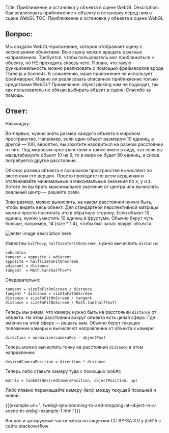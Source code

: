 Title: Приближение и остановка у объекта в сцене WebGL
Description: Как реализовать приближение к объекту и остановку перед ним в сцене WebGL
TOC: Приближение и остановка у объекта в сцене WebGL

## Вопрос:

Мы создали WebGL-приложение, которое отображает сцену с несколькими объектами. Всю сцену можно вращать в разных направлениях. Требуется, чтобы пользователь мог приближаться к объекту, но НЕ проходить сквозь него. Я знаю, что такую функциональность можно реализовать с помощью фреймворков вроде Three.js и SceneJs. К сожалению, наше приложение не использует фреймворки. Можно ли реализовать описанное приближение только средствами WebGL? Примечание: object picking нам не подходит, так как пользователь не обязан выбирать объект в сцене. Спасибо за помощь.

## Ответ:

Навскидку:

Во-первых, нужно знать размер каждого объекта в мировом пространстве. Например, если один объект размером 10 единиц, а другой — 100, вероятно, вы захотите находиться на разном расстоянии от них. Под мировым пространством я также имею в виду, что если вы масштабируете объект 10 на 9, то в мире он будет 90 единиц, и снова потребуется другое расстояние.

Обычно размер объекта в локальном пространстве вычисляют по экстентам его вершин. Просто проходите по всем вершинам и отслеживайте минимальные и максимальные значения по x, y и z. Хотите ли вы брать максимальное значение от центра или вычислять реальный центр — решайте сами.

Зная размер, можно вычислить, на каком расстоянии нужно быть, чтобы видеть весь объект. Для стандартной перспективной матрицы можно просто посчитать это в обратную сторону. Если объект 10 единиц, нужно уместить 10 единиц в фрустуме. Обычно берут чуть больше, например, 14 (size * 1.4), чтобы был запас вокруг объекта.

![enter image description here][1]

Известны `halfFovy`, `halfSizeToFitOnScreen`, нужно вычислить `distance`:

    sohcahtoa
    tangent = opposite / adjacent
    opposite = halfsizeToFitOnScreen
    adjacent = distance
    tangent  = Math.tan(halfFovY)

Следовательно:

    tangent = sizeToFitOnScreen / distance
    tangent * distance = sizeToFitOnScreen
    distance = sizeToFitOnScreen / tangent
    distance = sizeToFitOnScreen / Math.tan(halfFovY)

Теперь мы знаем, что камере нужно быть на расстоянии `distance` от объекта. На этом расстоянии вокруг объекта есть целая сфера. Где именно на этой сфере — решать вам. Обычно берут текущее положение камеры и вычисляют направление от объекта к камере:

    direction = normalize(cameraPos - objectPos)

Теперь можно вычислить точку на расстоянии `distance` в этом направлении:

    desiredCameraPosition = direction * distance

Теперь либо ставьте камеру туда с помощью lookAt:

    matrix = lookAt(desiredCameraPosition, objectPosition, up)

Либо плавно перемещайте камеру (lerp) между текущей позицией и новой:

{{{example url="../webgl-qna-zooming-to-and-stopping-at-object-in-a-scene-in-webgl-example-1.html"}}}

  [1]: http://i.stack.imgur.com/0axue.png

<div class="so">
  <div>Вопрос и цитируемые части взяты по лицензии CC BY-SA 3.0 у
    <a data-href="https://stackoverflow.com/users/4730921">jfc615</a>
    с сайта
    <a data-href="https://stackoverflow.com/questions/29353242">stackoverflow</a>
  </div>
</div> 